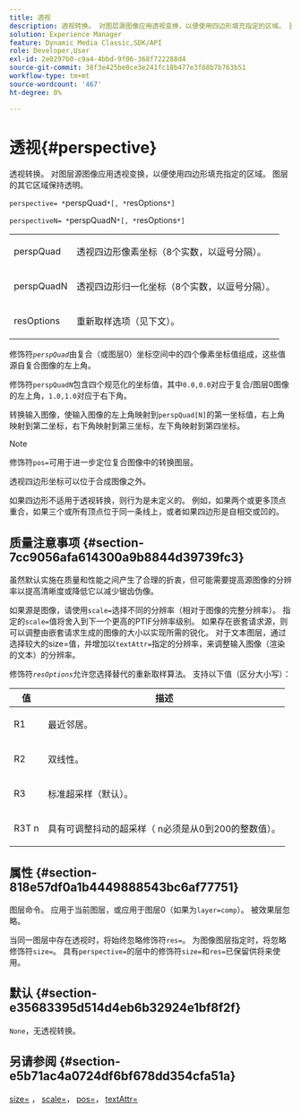 ```yaml
---
title: 透视
description: 透视转换。 对图层源图像应用透视变换，以便使用四边形填充指定的区域。 图层的其它区域保持透明。
solution: Experience Manager
feature: Dynamic Media Classic,SDK/API
role: Developer,User
exl-id: 2e0297b0-c9a4-4bbd-9f06-368f722288d4
source-git-commit: 38f3e425be0ce3e241fc18b477e3f68b7b763b51
workflow-type: tm+mt
source-wordcount: '467'
ht-degree: 0%

---
```


# 透视{#perspective}

透视转换。 对图层源图像应用透视变换，以便使用四边形填充指定的区域。 图层的其它区域保持透明。

`perspective= *`perspQuad`*[, *`resOptions`*]`

`perspectiveN= *`perspQuadN`*[, *`resOptions`*]`

<table id="simpletable_4BD38BBF53964F7D97B9E58914C97B3F"> 
 <tr class="strow"> 
  <td class="stentry"> <p><span class="varname"> perspQuad</span> </p></td> 
  <td class="stentry"> <p>透视四边形像素坐标（8个实数，以逗号分隔）。 </p></td> 
 </tr> 
 <tr class="strow"> 
  <td class="stentry"> <p><span class="varname"> perspQuadN</span> </p></td> 
  <td class="stentry"> <p>透视四边形归一化坐标（8个实数，以逗号分隔）。 </p></td> 
 </tr> 
 <tr class="strow"> 
  <td class="stentry"> <p><span class="varname"> resOptions</span> </p></td> 
  <td class="stentry"> <p>重新取样选项（见下文）。 </p></td> 
 </tr> 
</table>

修饰符&#x200B;*`perspQuad`*&#x200B;由复合（或图层0）坐标空间中的四个像素坐标值组成，这些值源自复合图像的左上角。

修饰符`perspQuadN`包含四个规范化的坐标值，其中`0.0,0.0`对应于复合/图层0图像的左上角，`1.0,1.0`对应于右下角。

转换输入图像，使输入图像的左上角映射到`perspQuad[N]`的第一坐标值，右上角映射到第二坐标，右下角映射到第三坐标，左下角映射到第四坐标。

>[!NOTE]
>
>修饰符`pos=`可用于进一步定位复合图像中的转换图层。

透视四边形坐标可以位于合成图像之外。

如果四边形不适用于透视转换，则行为是未定义的。 例如，如果两个或更多顶点重合，如果三个或所有顶点位于同一条线上，或者如果四边形是自相交或凹的。

## 质量注意事项 {#section-7cc9056afa614300a9b8844d39739fc3}

虽然默认实施在质量和性能之间产生了合理的折衷，但可能需要提高源图像的分辨率以提高清晰度或降低它以减少锯齿伪像。

如果源是图像，请使用`scale=`选择不同的分辨率（相对于图像的完整分辨率）。 指定的`scale=`值将舍入到下一个更高的PTIF分辨率级别。 如果存在嵌套请求源，则可以调整由嵌套请求生成的图像的大小以实现所需的锐化。 对于文本图层，通过选择较大的size=值，并增加以`textAttr=`指定的分辨率，来调整输入图像（渲染的文本）的分辨率。

修饰符&#x200B;*`resOptions`*&#x200B;允许您选择替代的重新取样算法。 支持以下值（区分大小写）：

<table id="table_0F20007986324E228096888ED37219C0"> 
 <thead> 
  <tr> 
   <th class="entry"> <b>值</b> </th> 
   <th class="entry"> <b>描述</b> </th> 
  </tr> 
 </thead>
 <tbody> 
  <tr> 
   <td> <p> <span class="codeph"> R1</span> </p> </td> 
   <td> <p> 最近邻居。 </p> </td> 
  </tr> 
  <tr> 
   <td> <p> <span class="codeph"> R2</span> </p> </td> 
   <td> <p> 双线性。 </p> </td> 
  </tr> 
  <tr> 
   <td> <p> <span class="codeph"> R3</span> </p> </td> 
   <td> <p> 标准超采样（默认）。 </p> </td> 
  </tr> 
  <tr> 
   <td> <p> <span class="codeph">R3T<span class="varname"> n</span></span> </p> </td> 
   <td> <p> 具有可调整抖动的超采样（<span class="varname"> n</span>必须是从0到200的整数值）。 </p> </td> 
  </tr> 
 </tbody> 
</table>

## 属性 {#section-818e57df0a1b4449888543bc6af77751}

图层命令。 应用于当前图层，或应用于图层0（如果为`layer=comp`）。 被效果层忽略。

当同一图层中存在透视时，将始终忽略修饰符`res=`。 为图像图层指定时，将忽略修饰符`size=`。 具有`perspective=`的层中的修饰符`size=`和`res=`已保留供将来使用。

## 默认 {#section-e35683395d514d4eb6b32924e1bf8f2f}

`None`，无透视转换。

## 另请参阅 {#section-e5b71ac4a0724df6bf678dd354cfa51a}

[size=](../../../../../is-api/http-ref/image-serving-api-ref/c-http-protocol-reference/c-data-types/r-size.md#reference-04d383f32c7b4003bed9978cb854747b) ， [scale=](../../../../../is-api/http-ref/image-serving-api-ref/c-http-protocol-reference/c-command-reference/r-is-http-scale.md#reference-098c30cea1764f189e6f7c7e400cc065)， [pos=](../../../../../is-api/http-ref/image-serving-api-ref/c-http-protocol-reference/c-command-reference/r-pos.md#reference-65de948f4b404f1182b22119ca332143)， [textAttr=](../../../../../is-api/http-ref/image-serving-api-ref/c-http-protocol-reference/c-command-reference/r-textattr.md#reference-ff00484fa3244286abeff34911f7ec0d)
